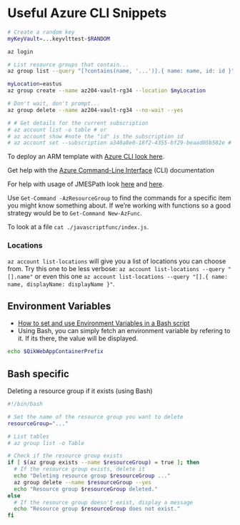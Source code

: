 
# Useful Azure CLI Snippets

```bash
# Create a random key
myKeyVault=...keyvlttest-$RANDOM

az login

# List resource groups that contain...
az group list --query "[?contains(name, '...')].{ name: name, id: id }"

myLocation=eastus
az group create --name az204-vault-rg34 --location $myLocation

# Don't wait, don't prompt...
az group delete --name az204-vault-rg34 --no-wait --yes

# # Get details for the current subscription
# az account list -o table # or
# az account show #note the "id" is the subscription id
# az account set --subscription a340a8e0-18f2-4355-bf29-beaad05b582e # try and switch account
```

To deploy an ARM template with [Azure CLI look here](https://learn.microsoft.com/en-us/azure/azure-resource-manager/templates/deploy-cli).

Get help with the [Azure Command-Line Interface](https://learn.microsoft.com/en-us/cli/azure/) (CLI) documentation

For help with usage of JMESPath look [here](https://jmespath.org/examples.html) and [here](https://learn.microsoft.com/en-us/cli/azure/query-azure-cli?tabs=concepts%2Cbash).

Use `Get-Command -AzResourceGroup` to find the commands for a specific item you might know something about. If we’re working with functions so a good strategy would be to `Get-Command New-AzFunc`.

To look at a file `cat ./javascriptfunc/index.js`.

### Locations

`az account list-locations` will give you a list of locations you can choose from. Try this one to be less verbose: `az account list-locations --query "[].name"` or even this one `az account list-locations --query "[].{ name: name, displayName: displayName }"`.

## Environment Variables

- [How to set and use Environment Variables in a Bash script](https://ioflood.com/blog/bash-environment-variables/#:~:text=To%20set%20a%20bash%20environment,Output%3A%20%23%20Hello%2C%20World!)
- Using Bash, you can simply fetch an environment variable by refering to it. If its there, the value will be displayed.

```bash
echo $QikWebAppContainerPrefix
```

## Bash specific

Deleting a resource group if it exists (using Bash)

```bash
#!/bin/bash

# Set the name of the resource group you want to delete
resourceGroup="..."

# List tables
# az group list -o Table

# Check if the resource group exists
if [ $(az group exists --name $resourceGroup) = true ]; then
  # If the resource group exists, delete it
  echo "Deleting resource group $resourceGroup ..."
  az group delete --name $resourceGroup --yes
  echo "Resource group $resourceGroup deleted."
else
  # If the resource group doesn't exist, display a message
  echo "Resource group $resourceGroup does not exist."
fi
```